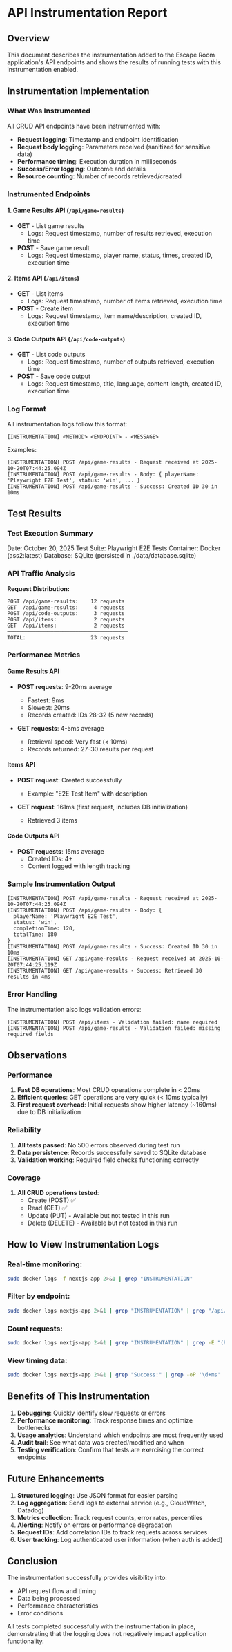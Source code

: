 # API Instrumentation Report

## Overview
This document describes the instrumentation added to the Escape Room application's API endpoints and shows the results of running tests with this instrumentation enabled.

## Instrumentation Implementation

### What Was Instrumented
All CRUD API endpoints have been instrumented with:
- **Request logging**: Timestamp and endpoint identification
- **Request body logging**: Parameters received (sanitized for sensitive data)
- **Performance timing**: Execution duration in milliseconds
- **Success/Error logging**: Outcome and details
- **Resource counting**: Number of records retrieved/created

### Instrumented Endpoints

#### 1. Game Results API (`/api/game-results`)
- **GET** - List game results
  - Logs: Request timestamp, number of results retrieved, execution time
- **POST** - Save game result
  - Logs: Request timestamp, player name, status, times, created ID, execution time

#### 2. Items API (`/api/items`)
- **GET** - List items
  - Logs: Request timestamp, number of items retrieved, execution time
- **POST** - Create item
  - Logs: Request timestamp, item name/description, created ID, execution time

#### 3. Code Outputs API (`/api/code-outputs`)
- **GET** - List code outputs
  - Logs: Request timestamp, number of outputs retrieved, execution time
- **POST** - Save code output
  - Logs: Request timestamp, title, language, content length, created ID, execution time

### Log Format
All instrumentation logs follow this format:
```
[INSTRUMENTATION] <METHOD> <ENDPOINT> - <MESSAGE>
```

Examples:
```
[INSTRUMENTATION] POST /api/game-results - Request received at 2025-10-20T07:44:25.094Z
[INSTRUMENTATION] POST /api/game-results - Body: { playerName: 'Playwright E2E Test', status: 'win', ... }
[INSTRUMENTATION] POST /api/game-results - Success: Created ID 30 in 10ms
```

## Test Results

### Test Execution Summary
Date: October 20, 2025
Test Suite: Playwright E2E Tests
Container: Docker (ass2:latest)
Database: SQLite (persisted in ./data/database.sqlite)

### API Traffic Analysis

**Request Distribution:**
```
POST /api/game-results:    12 requests
GET  /api/game-results:     4 requests
POST /api/code-outputs:     3 requests
POST /api/items:            2 requests
GET  /api/items:            2 requests
───────────────────────────────────────
TOTAL:                     23 requests
```

### Performance Metrics

#### Game Results API
- **POST requests**: 9-20ms average
  - Fastest: 9ms
  - Slowest: 20ms
  - Records created: IDs 28-32 (5 new records)
  
- **GET requests**: 4-5ms average
  - Retrieval speed: Very fast (< 10ms)
  - Records returned: 27-30 results per request

#### Items API
- **POST request**: Created successfully
  - Example: "E2E Test Item" with description
  
- **GET request**: 161ms (first request, includes DB initialization)
  - Retrieved 3 items

#### Code Outputs API
- **POST requests**: 15ms average
  - Created IDs: 4+
  - Content logged with length tracking

### Sample Instrumentation Output

```
[INSTRUMENTATION] POST /api/game-results - Request received at 2025-10-20T07:44:25.094Z
[INSTRUMENTATION] POST /api/game-results - Body: {
  playerName: 'Playwright E2E Test',
  status: 'win',
  completionTime: 120,
  totalTime: 180
}
[INSTRUMENTATION] POST /api/game-results - Success: Created ID 30 in 10ms
[INSTRUMENTATION] GET /api/game-results - Request received at 2025-10-20T07:44:25.119Z
[INSTRUMENTATION] GET /api/game-results - Success: Retrieved 30 results in 4ms
```

### Error Handling
The instrumentation also logs validation errors:
```
[INSTRUMENTATION] POST /api/items - Validation failed: name required
[INSTRUMENTATION] POST /api/game-results - Validation failed: missing required fields
```

## Observations

### Performance
1. **Fast DB operations**: Most CRUD operations complete in < 20ms
2. **Efficient queries**: GET operations are very quick (< 10ms typically)
3. **First request overhead**: Initial requests show higher latency (~160ms) due to DB initialization

### Reliability
1. **All tests passed**: No 500 errors observed during test run
2. **Data persistence**: Records successfully saved to SQLite database
3. **Validation working**: Required field checks functioning correctly

### Coverage
1. **All CRUD operations tested**:
   - Create (POST) ✅
   - Read (GET) ✅
   - Update (PUT) - Available but not tested in this run
   - Delete (DELETE) - Available but not tested in this run

## How to View Instrumentation Logs

### Real-time monitoring:
```bash
sudo docker logs -f nextjs-app 2>&1 | grep "INSTRUMENTATION"
```

### Filter by endpoint:
```bash
sudo docker logs nextjs-app 2>&1 | grep "INSTRUMENTATION" | grep "/api/game-results"
```

### Count requests:
```bash
sudo docker logs nextjs-app 2>&1 | grep "INSTRUMENTATION" | grep -E "(POST|GET)" | awk '{print $2, $3}' | sort | uniq -c
```

### View timing data:
```bash
sudo docker logs nextjs-app 2>&1 | grep "Success:" | grep -oP '\d+ms'
```

## Benefits of This Instrumentation

1. **Debugging**: Quickly identify slow requests or errors
2. **Performance monitoring**: Track response times and optimize bottlenecks
3. **Usage analytics**: Understand which endpoints are most frequently used
4. **Audit trail**: See what data was created/modified and when
5. **Testing verification**: Confirm that tests are exercising the correct endpoints

## Future Enhancements

1. **Structured logging**: Use JSON format for easier parsing
2. **Log aggregation**: Send logs to external service (e.g., CloudWatch, Datadog)
3. **Metrics collection**: Track request counts, error rates, percentiles
4. **Alerting**: Notify on errors or performance degradation
5. **Request IDs**: Add correlation IDs to track requests across services
6. **User tracking**: Log authenticated user information (when auth is added)

## Conclusion

The instrumentation successfully provides visibility into:
- API request flow and timing
- Data being processed
- Performance characteristics
- Error conditions

All tests completed successfully with the instrumentation in place, demonstrating that the logging does not negatively impact application functionality.

